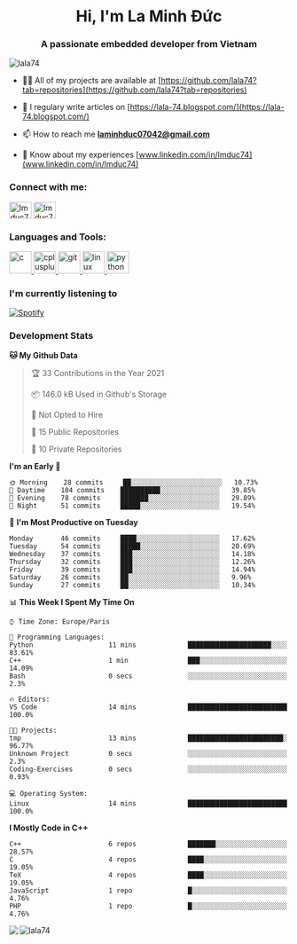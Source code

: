 <h1 align="center">Hi, I'm La Minh Đức</h1>
<h3 align="center">A passionate embedded developer from Vietnam</h3>

<p align="left"> <img src="https://komarev.com/ghpvc/?username=lala74&label=Profile%20views&color=0e75b6&style=flat"
                alt="lala74" /> </p>

- 👨‍💻 All of my projects are available at
[https://github.com/lala74?tab=repositories](https://github.com/lala74?tab=repositories)

- 📝 I regulary write articles on [https://lala-74.blogspot.com/](https://lala-74.blogspot.com/)

- 📫 How to reach me **laminhduc07042@gmail.com**

- 📄 Know about my experiences [www.linkedin.com/in/lmduc74](www.linkedin.com/in/lmduc74)

### Connect with me:
<p align="left">
        <a href="https://linkedin.com/in/lmduc74" target="blank"><img align="center"
                        src="https://cdn.jsdelivr.net/npm/simple-icons@3.0.1/icons/linkedin.svg" alt="lmduc74"
                        height="30" width="40" /></a>
        <a href="https://fb.com/lmduc74" target="blank"><img align="center"
                        src="https://cdn.jsdelivr.net/npm/simple-icons@3.0.1/icons/facebook.svg" alt="lmduc74"
                        height="30" width="40" /></a>
</p>

### Languages and Tools:
<p align="left"> <a href="https://www.cprogramming.com/" target="_blank"> <img
                        src="https://devicons.github.io/devicon/devicon.git/icons/c/c-original.svg" alt="c" width="40"
                        height="40" /> </a> <a href="https://www.w3schools.com/cpp/" target="_blank"> <img
                        src="https://devicons.github.io/devicon/devicon.git/icons/cplusplus/cplusplus-original.svg"
                        alt="cplusplus" width="40" height="40" /> </a> <a href="https://git-scm.com/" target="_blank">
                <img src="https://www.vectorlogo.zone/logos/git-scm/git-scm-icon.svg" alt="git" width="40"
                        height="40" /> </a> <a href="https://www.linux.org/" target="_blank"> <img
                        src="https://devicons.github.io/devicon/devicon.git/icons/linux/linux-original.svg" alt="linux"
                        width="40" height="40" /> </a> <a href="https://www.python.org" target="_blank"> <img
                        src="https://devicons.github.io/devicon/devicon.git/icons/python/python-original.svg"
                        alt="python" width="40" height="40" /> </a> </p>

### I'm currently listening to
[![Spotify](https://spotify-playing-git-master.lala74.vercel.app/api/spotify)](https://open.spotify.com/user/nrjaez36fdyqfexa07wju067g)


### Development Stats
<!--START_SECTION:waka-->
**🐱 My Github Data** 

> 🏆 33 Contributions in the Year 2021
 > 
> 📦 146.0 kB Used in Github's Storage 
 > 
> 🚫 Not Opted to Hire
 > 
> 📜 15 Public Repositories 
 > 
> 🔑 10 Private Repositories  
 > 
**I'm an Early 🐤** 

```text
🌞 Morning    28 commits     ██░░░░░░░░░░░░░░░░░░░░░░░   10.73% 
🌆 Daytime    104 commits    ██████████░░░░░░░░░░░░░░░   39.85% 
🌃 Evening    78 commits     ███████░░░░░░░░░░░░░░░░░░   29.89% 
🌙 Night      51 commits     █████░░░░░░░░░░░░░░░░░░░░   19.54%

```
📅 **I'm Most Productive on Tuesday** 

```text
Monday       46 commits     ████░░░░░░░░░░░░░░░░░░░░░   17.62% 
Tuesday      54 commits     █████░░░░░░░░░░░░░░░░░░░░   20.69% 
Wednesday    37 commits     ███░░░░░░░░░░░░░░░░░░░░░░   14.18% 
Thursday     32 commits     ███░░░░░░░░░░░░░░░░░░░░░░   12.26% 
Friday       39 commits     ███░░░░░░░░░░░░░░░░░░░░░░   14.94% 
Saturday     26 commits     ██░░░░░░░░░░░░░░░░░░░░░░░   9.96% 
Sunday       27 commits     ██░░░░░░░░░░░░░░░░░░░░░░░   10.34%

```


📊 **This Week I Spent My Time On** 

```text
⌚︎ Time Zone: Europe/Paris

💬 Programming Languages: 
Python                   11 mins             █████████████████████░░░░   83.61% 
C++                      1 min               ███░░░░░░░░░░░░░░░░░░░░░░   14.09% 
Bash                     0 secs              ░░░░░░░░░░░░░░░░░░░░░░░░░   2.3%

🔥 Editors: 
VS Code                  14 mins             █████████████████████████   100.0%

🐱‍💻 Projects: 
tmp                      13 mins             ████████████████████████░   96.77% 
Unknown Project          0 secs              ░░░░░░░░░░░░░░░░░░░░░░░░░   2.3% 
Coding-Exercises         0 secs              ░░░░░░░░░░░░░░░░░░░░░░░░░   0.93%

💻 Operating System: 
Linux                    14 mins             █████████████████████████   100.0%

```

**I Mostly Code in C++** 

```text
C++                      6 repos             ███████░░░░░░░░░░░░░░░░░░   28.57% 
C                        4 repos             ████░░░░░░░░░░░░░░░░░░░░░   19.05% 
TeX                      4 repos             ████░░░░░░░░░░░░░░░░░░░░░   19.05% 
JavaScript               1 repo              █░░░░░░░░░░░░░░░░░░░░░░░░   4.76% 
PHP                      1 repo              █░░░░░░░░░░░░░░░░░░░░░░░░   4.76%

```



<!--END_SECTION:waka-->


<img align="left" src="https://github-readme-stats-chi-rust.vercel.app/api?username=lala74&show_icons=true&hide_border=true" /> 

<img align="left"
src="https://github-readme-stats.vercel.app/api/top-langs?username=lala74&show_icons=true&locale=en&layout=compact&hide_border=true" alt="lala74" />  
